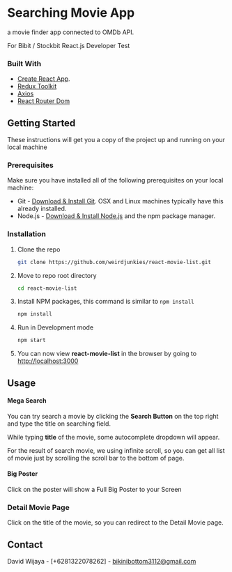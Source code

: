 # Searching Movie App

a movie finder app connected to OMDb API.

For Bibit / Stockbit React.js Developer Test

### Built With

- [Create React App](https://reactjs.org/).
- [Redux Toolkit](https://redux-toolkit.js.org/)
- [Axios](https://axios-http.com/)
- [React Router Dom](https://reactrouter.com/)

## Getting Started

These instructions will get you a copy of the project up and running on your local machine

### Prerequisites

Make sure you have installed all of the following prerequisites on your local machine:

- Git - [Download & Install Git](https://git-scm.com/downloads). OSX and Linux machines typically have this already installed.
- Node.js - [Download & Install Node.js](https://nodejs.org/en/download/) and the npm package manager.

### Installation

1. Clone the repo
   ```sh
   git clone https://github.com/weirdjunkies/react-movie-list.git
   ```
2. Move to repo root directory
   ```sh
   cd react-movie-list
   ```
3. Install NPM packages, this command is similar to `npm install`
   ```sh
   npm install
   ```
4. Run in Development mode
   ```sh
   npm start
   ```
5. You can now view **react-movie-list** in the browser by going to [http://localhost:3000](http://localhost:3000)

## Usage

#### Mega Search

You can try search a movie by clicking the **Search Button** on the top right and type the title on searching field.

While typing **title** of the movie, some autocomplete dropdown will appear.

For the result of search movie, we using infinite scroll, so you can get all list of movie just by scrolling the scroll bar to the bottom of page.

#### Big Poster

Click on the poster will show a Full Big Poster to your Screen

### Detail Movie Page
Click on the title of the movie, so you can redirect to the Detail Movie page.

## Contact

David Wijaya - [+6281322078262] - bikinibottom3112@gmail.com
